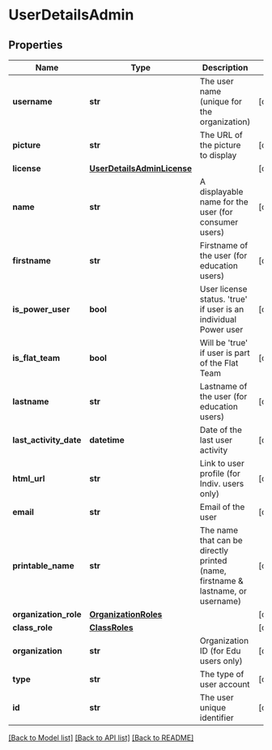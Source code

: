 # UserDetailsAdmin

## Properties
Name | Type | Description | Notes
------------ | ------------- | ------------- | -------------
**username** | **str** | The user name (unique for the organization) | [optional] 
**picture** | **str** | The URL of the picture to display | [optional] 
**license** | [**UserDetailsAdminLicense**](UserDetailsAdminLicense.md) |  | [optional] 
**name** | **str** | A displayable name for the user (for consumer users) | [optional] 
**firstname** | **str** | Firstname of the user (for education users) | [optional] 
**is_power_user** | **bool** | User license status. &#39;true&#39; if user is an individual Power user | [optional] 
**is_flat_team** | **bool** | Will be &#39;true&#39; if user is part of the Flat Team | [optional] 
**lastname** | **str** | Lastname of the user (for education users) | [optional] 
**last_activity_date** | **datetime** | Date of the last user activity | [optional] 
**html_url** | **str** | Link to user profile (for Indiv. users only) | [optional] 
**email** | **str** | Email of the user | [optional] 
**printable_name** | **str** | The name that can be directly printed (name, firstname &amp; lastname, or username) | [optional] 
**organization_role** | [**OrganizationRoles**](OrganizationRoles.md) |  | [optional] 
**class_role** | [**ClassRoles**](ClassRoles.md) |  | [optional] 
**organization** | **str** | Organization ID (for Edu users only) | [optional] 
**type** | **str** | The type of user account | [optional] 
**id** | **str** | The user unique identifier | [optional] 

[[Back to Model list]](../README.md#documentation-for-models) [[Back to API list]](../README.md#documentation-for-api-endpoints) [[Back to README]](../README.md)



